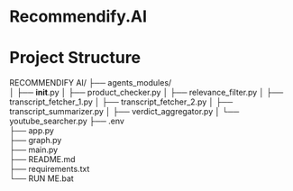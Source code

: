 # Recommendify.AI

# Project Structure

RECOMMENDIFY AI/
├── agents_modules/                       
│   ├── __init__.py
│   ├── product_checker.py
│   ├── relevance_filter.py
│   ├── transcript_fetcher_1.py
│   ├── transcript_fetcher_2.py
│   ├── transcript_summarizer.py
│   ├── verdict_aggregator.py
│   └── youtube_searcher.py
├── .env                                  
├── app.py                                
├── graph.py                              
├── main.py                               
├── README.md                             
├── requirements.txt                      
└── RUN ME.bat                            
